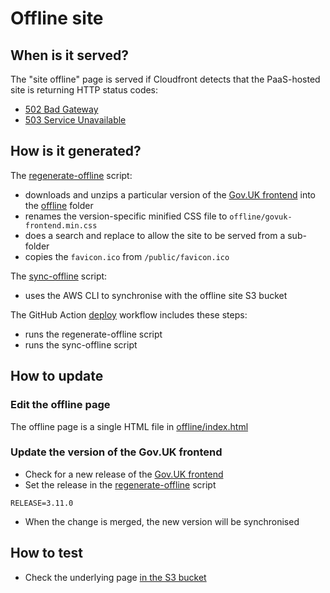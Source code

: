 # Offline site

## When is it served?

The "site offline" page is served if Cloudfront detects that the PaaS-hosted site is returning HTTP status codes:
- [502 Bad Gateway](https://developer.mozilla.org/en-US/docs/Web/HTTP/Status/502)
- [503 Service Unavailable](https://developer.mozilla.org/en-US/docs/Web/HTTP/Status/503)

## How is it generated?

The [regenerate-offline](../bin/regenerate-offline) script:

- downloads and unzips a particular version of the [Gov.UK frontend](https://github.com/alphagov/govuk-frontend/releases/) into the [offline](../offline) folder
- renames the version-specific minified CSS file to `offline/govuk-frontend.min.css`
- does a search and replace to allow the site to be served from a sub-folder
- copies the `favicon.ico` from `/public/favicon.ico`

The [sync-offline](../bin/sync-offline) script:

- uses the AWS CLI to synchronise with the offline site S3 bucket

The GitHub Action [deploy](../.github/workflows/deploy.yml) workflow includes these steps:
- runs the regenerate-offline script
- runs the sync-offline script

## How to update

### Edit the offline page

The offline page is a single HTML file in [offline/index.html](../offline/index.html)

### Update the version of the Gov.UK frontend

- Check for a new release of the [Gov.UK frontend](https://github.com/alphagov/govuk-frontend/releases/)
- Set the release in the [regenerate-offline](../bin/regenerate-offline) script
```
RELEASE=3.11.0
```
- When the change is merged, the new version will be synchronised

## How to test

- Check the underlying page [in the S3 bucket](https://530003481352-offline-site.s3.eu-west-2.amazonaws.com/teaching-vacancies-offline/index.html)

